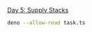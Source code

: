 [Day 5: Supply Stacks](https://adventofcode.com/2022/day/5 "Day 5: Supply Stacks")

```bash
deno --allow-read task.ts
```
